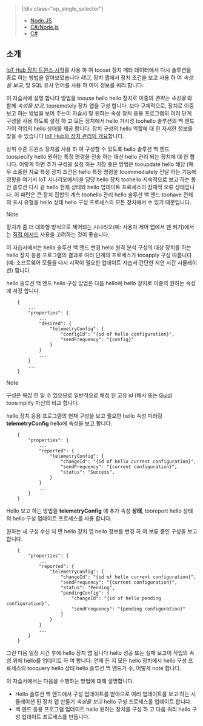 > [!div class="op_single_selector"]
> * [Node.JS](../articles/iot-hub/iot-hub-node-node-twin-how-to-configure.md)
> * [C#/Node.js](../articles/iot-hub/iot-hub-csharp-node-twin-how-to-configure.md)
> * [C#](../articles/iot-hub/iot-hub-csharp-csharp-twin-how-to-configure.md)
> 
> 

## <a name="introduction"></a>소개

[IoT Hub 장치 트윈스 시작][lnk-twin-tutorial]를 사용 하 여 tooset 장치 메타 데이터에서 다시 솔루션을 종료 하는 방법을 알아보았습니다 *태그*, 장치 앱에서 장치 조건을 보고 사용 하 여 *속성을 보고*, 및 SQL 유사 언어를 사용 하 여이 정보를 쿼리 합니다.

이 자습서에 설명 합니다 방법을 toouse hello hello 장치로 이중의 *원하는 속성을* 와 함께 *속성을 보고*, tooremotely 장치 앱을 구성 합니다. 보다 구체적으로, 장치로 이중 보고 하는 방법을 보여 주는이 자습서 및 원하는 속성 장치 응용 프로그램의 여러 단계 구성을 사용 하도록 설정 하 고 모든 장치에서 hello 가시성 toohello 솔루션의 백 엔드가이 작업의 hello 상태를 제공 합니다. 장치 구성의 hello 역할에 대 한 자세한 정보를 찾을 수 있습니다 [IoT Hub와 장치 관리의 개요][lnk-dm-overview]합니다.

상위 수준 트윈스 장치를 사용 하 여 구성할 수 있도록 hello 솔루션 백 엔드 toospecify hello 원하는 특정 명령을 전송 하는 대신 hello 관리 되는 장치에 대 한 합니다. 이렇게 하면 추가 구성을 설정 하는 가장 좋은 방법은 tooupdate hello 해당 (매우 소중한 자료 특정 장치 조건은 hello 특정 명령을 tooimmediately 전달 하는 기능에 영향을 여기서 IoT 시나리오에서)을 담당 hello 장치 toohello 지속적으로 보고 하는 동안 솔루션 다시 끝 hello 현재 상태와 hello 업데이트 프로세스의 잠재적 오류 상태입니다. 이 패턴은 큰 장치 집합의 계측 toohello 관리 hello 솔루션 백 엔드 toohave 전체의 표시 유형을 hello 상태 hello 구성 프로세스의 모든 장치에서 수 있기 때문입니다.

> [!NOTE]
> 장치가 좀 더 대화형 방식으로 제어되는 시나리오(예: 사용자 제어 앱에서 팬 켜기)에서는 [직접 메서드][lnk-methods] 사용을 고려하는 것이 좋습니다.
> 
> 

이 자습서에서는 hello 솔루션 백 엔드 변경 hello 원격 분석 구성의 대상 장치를 하는 hello 장치 응용 프로그램의 결과로 여러 단계의 프로세스가 tooapply 구성 따릅니다 (예: 소프트웨어 모듈을 다시 시작이 필요한 업데이트 자습서 간단한 지연 시간 시뮬레이션) 합니다.

hello 솔루션 백 엔드 hello 구성 방법은 다음 hello에 hello 장치로 이중의 원하는 속성에 저장 합니다.

        {
            ...
            "properties": {
                ...
                "desired": {
                    "telemetryConfig": {
                        "configId": "{id of hello configuration}",
                        "sendFrequency": "{config}"
                    }
                }
                ...
            }
            ...
        }

> [!NOTE]
> 구성은 복잡 한 일 수 있으므로 일반적으로 배정 된 고유 id (해시 또는 [Guid][lnk-guid]) toosimplify 자신의 비교 합니다.
> 
> 

hello 장치 응용 프로그램의 현재 구성을 보고 필요한 hello 속성 미러링 **telemetryConfig** hello에 속성을 보고 합니다.

        {
            "properties": {
                ...
                "reported": {
                    "telemetryConfig": {
                        "changeId": "{id of hello current configuration}",
                        "sendFrequency": "{current configuration}",
                        "status": "Success",
                    }
                }
                ...
            }
        }

Hello 보고 하는 방법을 **telemetryConfig** 에 추가 속성 **상태**, tooreport hello 상태의 hello 구성 업데이트 프로세스를 사용 합니다.

원하는 새 구성 수신 되 면 hello 장치 앱 hello 정보를 변경 하 여 보류 중인 구성을 보고 합니다.

        {
            "properties": {
                ...
                "reported": {
                    "telemetryConfig": {
                        "changeId": "{id of hello current configuration}",
                        "sendFrequency": "{current configuration}",
                        "status": "Pending",
                        "pendingConfig": {
                            "changeId": "{id of hello pending configuration}",
                            "sendFrequency": "{pending configuration}"
                        }
                    }
                }
                ...
            }
        }

그런 다음 일정 시간 후에 hello 장치 앱 됩니다 hello 성공 또는 실패 보고이 작업의 속성 위에 hello를 업데이트 하 여 합니다.
언제 든 지 모든 hello 장치에서 hello 구성 프로세스의 tooquery hello 상태 hello 솔루션 백 엔드가 수, 어떻게 note 합니다.

이 자습서에서는 다음을 수행하는 방법에 대해 설명합니다.

* Hello 솔루션 백 엔드에서 구성 업데이트를 받아으로 여러 업데이트를 보고 하는 시뮬레이션 된 장치 앱 만들기 *속성을 보고* hello 구성 프로세스를 업데이트 합니다.
* 백 엔드 응용 프로그램 업데이트 hello 원하는 장치를 구성 하 고 다음 쿼리 hello 구성 업데이트 프로세스를 만듭니다.

<!-- links -->

[lnk-methods]: ../articles/iot-hub/iot-hub-devguide-direct-methods.md
[lnk-dm-overview]: ../articles/iot-hub/iot-hub-device-management-overview.md
[lnk-twin-tutorial]: ../articles/iot-hub/iot-hub-node-node-twin-getstarted.md
[lnk-guid]: https://en.wikipedia.org/wiki/Globally_unique_identifier
